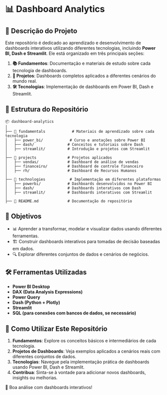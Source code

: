 # 📊 Dashboard Analytics

## 📌 Descrição do Projeto

Este repositório é dedicado ao aprendizado e desenvolvimento de dashboards interativos utilizando diferentes tecnologias, incluindo **Power BI, Dash e Streamlit**. Ele está organizado em três principais seções:

1. **📚 Fundamentos**: Documentação e materiais de estudo sobre cada tecnologia de dashboards.
2. **📂 Projetos**: Dashboards completos aplicados a diferentes cenários do mundo real.
3. **🛠️ Tecnologias**: Implementação de dashboards em Power BI, Dash e Streamlit.

## 📂 Estrutura do Repositório

```
📦 dashboard-analytics
│
├── 📁 fundamentals            # Materiais de aprendizado sobre cada tecnologia
│   ├── power_bi/            # Curso e anotações sobre Power BI
│   ├── dash/               # Conceitos e tutoriais sobre Dash
│   ├── streamlit/          # Introdução e projetos com Streamlit
│
├── 📁 projects              # Projetos aplicados
│   ├── vendas/             # Dashboard de análise de vendas
│   ├── financeiro/         # Dashboard de controle financeiro
│   ├── rh/                 # Dashboard de Recursos Humanos
│
├── 📁 technologies           # Implementação em diferentes plataformas
│   ├── powerbi/            # Dashboards desenvolvidos no Power BI
│   ├── dash/               # Dashboards interativos com Dash
│   ├── streamlit/          # Dashboards interativos com Streamlit
│
├── 📄 README.md             # Documentação do repositório
```

## 🚀 Objetivos

- 📊 Aprender a transformar, modelar e visualizar dados usando diferentes ferramentas.
- 🏗️ Construir dashboards interativos para tomadas de decisão baseadas em dados.
- 🔍 Explorar diferentes conjuntos de dados e cenários de negócios.

## 🛠️ Ferramentas Utilizadas

- **Power BI Desktop**
- **DAX (Data Analysis Expressions)**
- **Power Query**
- **Dash (Python + Plotly)**
- **Streamlit**
- **SQL (para conexões com bancos de dados, se necessário)**

## 📜 Como Utilizar Este Repositório

1. **Fundamentos**: Explore os conceitos básicos e intermediários de cada tecnologia.
2. **Projetos de Dashboards**: Veja exemplos aplicados a cenários reais com diferentes conjuntos de dados.
3. **Tecnologias**: Navegue pela implementação prática de dashboards usando Power BI, Dash e Streamlit.
4. **Contribua**: Sinta-se à vontade para adicionar novos dashboards, insights ou melhorias.

🚀 Boa análise com dashboards interativos!

